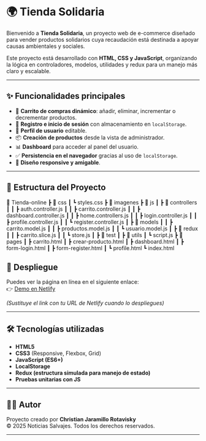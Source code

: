 # 🌍 Tienda Solidaria

Bienvenido a **Tienda Solidaria**, un proyecto web de e-commerce diseñado para vender productos solidarios cuya recaudación está destinada a apoyar causas ambientales y sociales.  

Este proyecto está desarrollado con **HTML, CSS y JavaScript**, organizando la lógica en controladores, modelos, utilidades y redux para un manejo más claro y escalable.  

---

## ✨ Funcionalidades principales

- 🛒 **Carrito de compras dinámico**: añadir, eliminar, incrementar o decrementar productos.
- 👤 **Registro e inicio de sesión** con almacenamiento en `localStorage`.
- 📄 **Perfil de usuario** editable.
- 📦 **Creación de productos** desde la vista de administrador.
- 📊 **Dashboard** para acceder al panel del usuario.
- ✅ **Persistencia en el navegador** gracias al uso de `localStorage`.
- 🎨 **Diseño responsive y amigable**.

---

## 📂 Estructura del Proyecto
📂 Tienda-online
 ┣ 📂 css
 ┃ ┗ styles.css
 ┣ 📂 imagenes
 ┣ 📂 js
 ┃ ┣ 📂 controllers
 ┃ ┃ ┣ auth.controller.js
 ┃ ┃ ┣ carrito.controller.js
 ┃ ┃ ┣ dashboard.controller.js
 ┃ ┃ ┣ home.controllers.js
 ┃ ┃ ┣ login.controller.js
 ┃ ┃ ┣ profile.controller.js
 ┃ ┃ ┗ register.controller.js
 ┃ ┣ 📂 models
 ┃ ┃ ┣ carrito.model.js
 ┃ ┃ ┣ productos.model.js
 ┃ ┃ ┗ usuario.model.js
 ┃ ┣ 📂 redux
 ┃ ┃ ┣ carrito.slice.js
 ┃ ┃ ┗ store.js
 ┃ ┣ 📂 test
 ┃ ┣ 📂 utils
 ┃ ┗ script.js
 ┣ 📂 pages
 ┃ ┣ carrito.html
 ┃ ┣ crear-producto.html
 ┃ ┣ dashboard.html
 ┃ ┣ form-login.html
 ┃ ┣ form-register.html
 ┃ ┗ profile.html
 ┗ index.html


## 🚀 Despliegue

Puedes ver la página en línea en el siguiente enlace:  
👉 [Demo en Netlify](https://tienda-online-1.netlify.app/)  

*(Sustituye el link con tu URL de Netlify cuando lo despliegues)*

---

## 🛠️ Tecnologías utilizadas

- **HTML5**
- **CSS3** (Responsive, Flexbox, Grid)
- **JavaScript (ES6+)**
- **LocalStorage**
- **Redux (estructura simulada para manejo de estado)**
- **Pruebas unitarias con JS**

---

## 👨‍💻 Autor

Proyecto creado por **Christian Jaramillo Rotavisky**  
© 2025 Noticias Salvajes. Todos los derechos reservados.

---

